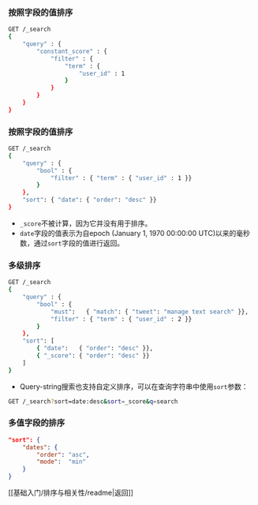 ### 按照字段的值排序
```bash
GET /_search
{
    "query" : {
        "constant_score" : {
            "filter" : {
                "term" : {
                    "user_id" : 1
                }
            }
        }
    }
}
```
### 按照字段的值排序
```bash
GET /_search
{
    "query" : {
        "bool" : {
            "filter" : { "term" : { "user_id" : 1 }}
        }
    },
    "sort": { "date": { "order": "desc" }}
}
```
- `_score`不被计算，因为它并没有用于排序。
- `date`字段的值表示为自epoch (January 1, 1970 00:00:00 UTC)以来的毫秒数，通过`sort`字段的值进行返回。
### 多级排序
```bash
GET /_search
{
    "query" : {
        "bool" : {
            "must":   { "match": { "tweet": "manage text search" }},
            "filter" : { "term" : { "user_id" : 2 }}
        }
    },
    "sort": [
        { "date":   { "order": "desc" }},
        { "_score": { "order": "desc" }}
    ]
}
```
- Query-string搜索也支持自定义排序，可以在查询字符串中使用`sort`参数：
```bash
GET /_search?sort=date:desc&sort=_score&q=search
```
### 多值字段的排序
```json
"sort": {
    "dates": {
        "order": "asc",
        "mode":  "min"
    }
}
```

[[基础入门/排序与相关性/readme|返回]]